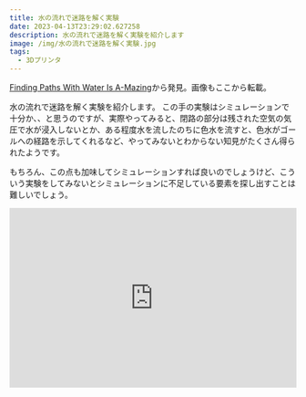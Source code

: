 ```yaml
---
title: 水の流れで迷路を解く実験
date: 2023-04-13T23:29:02.627258
description: 水の流れで迷路を解く実験を紹介します
image: /img/水の流れで迷路を解く実験.jpg
tags:
  - 3Dプリンタ
---
```

[Finding Paths With Water Is A-Mazing](https://hackaday.com/2023/04/06/finding-paths-with-water-is-a-mazing/)から発見。画像もここから転載。

水の流れで迷路を解く実験を紹介します。
この手の実験はシミュレーションで十分か、、と思うのですが、実際やってみると、閉路の部分は残された空気の気圧で水が浸入しないとか、ある程度水を流したのちに色水を流すと、色水がゴールへの経路を示してくれるなど、やってみないとわからない知見がたくさん得られたようです。

もちろん、この点も加味してシミュレーションすれば良いのでしょうけど、こういう実験をしてみないとシミュレーションに不足している要素を探し出すことは難しいでしょう。


<iframe width="100%" height="315" src="https://www.youtube.com/embed/81ebWToAnvA" title="YouTube video player" frameborder="0" allow="accelerometer; autoplay; clipboard-write; encrypted-media; gyroscope; picture-in-picture" allowfullscreen></iframe>

